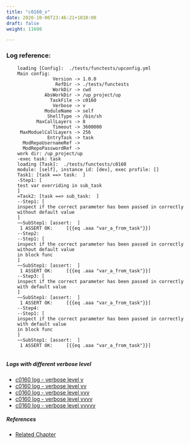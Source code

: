 ```yaml
---
title: "c0160_v"
date: 2020-10-06T23:46:21+1010:00
draft: false
weight: 11600

---
```


### Log reference: <no value>

```
    loading [Config]:  ./tests/functests/upconfig.yml
    Main config:
                 Version -> 1.0.0
                  RefDir -> ./tests/functests
                 WorkDir -> cwd
              AbsWorkDir -> /up_project/up
                TaskFile -> c0160
                 Verbose -> v
              ModuleName -> self
               ShellType -> /bin/sh
           MaxCallLayers -> 8
                 Timeout -> 3600000
     MaxModuelCallLayers -> 256
               EntryTask -> task
      ModRepoUsernameRef -> 
      ModRepoPasswordRef -> 
    work dir: /up_project/up
    -exec task: task
    loading [Task]:  ./tests/functests/c0160
    module: [self], instance id: [dev], exec profile: []
    Task1: [task ==> task:  ]
    -Step1: [
    test var overriding in sub_task
    ]
    =Task2: [task ==> sub_task:  ]
    --Step1: [
    inspect if the correct parameter has been passed in correctly
    without default value
    ]
    ~~SubStep1: [assert:  ]
     1 ASSERT OK:     [{{eq .aaa "var_a_from_task"}}]
    --Step2:
    --Step1: [
    inspect if the correct parameter has been passed in correctly
    without default value
    in block func
    ]
    ~~SubStep1: [assert:  ]
     1 ASSERT OK:     [{{eq .aaa "var_a_from_task"}}]
    --Step3: [
    inspect if the correct parameter has been passed in correctly
    with default value
    ]
    ~~SubStep1: [assert:  ]
     1 ASSERT OK:     [{{eq .aaa "var_a_from_task"}}]
    --Step4:
    --Step1: [
    inspect if the correct parameter has been passed in correctly
    with default value
    in block func
    ]
    ~~SubStep1: [assert:  ]
     1 ASSERT OK:     [{{eq .aaa "var_a_from_task"}}]
    
```

##### Logs with different verbose level
* [c0160 log - verbose level v](../../logs/c0160_v)
* [c0160 log - verbose level vv](../../logs/c0160_vv)
* [c0160 log - verbose level vvv](../../logs/c0160_vvv)
* [c0160 log - verbose level vvvv](../../logs/c0160_vvvv)
* [c0160 log - verbose level vvvvv](../../logs/c0160_vvvvv)

##### References
* [Related Chapter](../../block-func/c0160)
